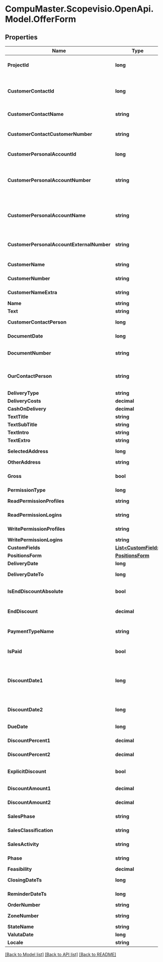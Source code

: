 
# CompuMaster.Scopevisio.OpenApi.Model.OfferForm

## Properties

Name | Type | Description | Notes
------------ | ------------- | ------------- | -------------
**ProjectId** | **long** | projectId (Projekt). Sets also projectNumber, projectName. Please look up in your sales (Vertriebs-) and/or outgoing invoice settings (Abrechnungseinstellungen) to check if projectId is mandatory. | [optional] 
**CustomerContactId** | **long** | customerContactId (Lead/Interessent/Kunde). Sets also customerPersonalAccountId, customerPersonalAccountNumber, customerPersonalAccountName, customerPersonalAccountExternalNumber, customerName, customerNameExtra, customerNumber, customerContactName, customerContactCustomerNumber. Must be set if project is not mandatory. Ignored otherwise. | 
**CustomerContactName** | **string** | customerContactName - the name of the contact with the given customerContactId. | [optional] [readonly] 
**CustomerContactCustomerNumber** | **string** | The customer number of the contact with the given customerContactId. Where to find the value in the Scopevisio client: open contact with master id &#x3D;&#x3D; customerContactId, go to sphere (Rolle) Allgemein. The field contact number (Kontaktnummer) is the customerContactCustomerNumber. | [optional] [readonly] 
**CustomerPersonalAccountId** | **long** | The master id of personal account associated with the contact with the given customerContactId. | [optional] [readonly] 
**CustomerPersonalAccountNumber** | **string** | The number of the personal account associated with the contact with the given customerContactId. Where to find the value in the Scopevisio client: open contact with master id &#x3D;&#x3D; customerContactId, go to sphere (Rolle) Debitor. Field account number (Kontonummer) is the customerPersonalAccountNumber. This field also corresponds to field \&quot;debitorNumber\&quot; from endpoint  /contact/{customerContactId} and field  \&quot;number\&quot; from /debitoraccounts. | [optional] [readonly] 
**CustomerPersonalAccountName** | **string** | The name of the personal account associated with the contact with the given customerContactId. Where to find the value in the Scopevisio client: open contact with master id &#x3D;&#x3D; customerContactId, go to sphere (Rolle) Debitor. Field account name (Kontoname) is the customerPersonalAccountName. This field also corresponds to field \&quot;name\&quot; from endpoint /debitoraccounts. | [optional] [readonly] 
**CustomerPersonalAccountExternalNumber** | **string** | The customer number of the personal account with the given customerPersonalAccountNumber. Where to find the value in the Scopevisio client: open contact with master id &#x3D;&#x3D; customerContactId, go to sphere (Rolle) Debitor.  Field customer number (Kundennummer) is the customerPersonalAccountExternalNumber. | [optional] [readonly] 
**CustomerName** | **string** | This field is for internal use only. Please use field customerContactName. | [optional] [readonly] 
**CustomerNumber** | **string** | This field is for internal use only. Please use fields customerContactCustomerNumber or customerPersonalAccountExternalNumber. | [optional] [readonly] 
**CustomerNameExtra** | **string** | This field is for internal use only. Please use fields customerContactCustomerNumber or customerPersonalAccountName. | [optional] [readonly] 
**Name** | **string** | name (Bezeichnung) | [optional] 
**Text** | **string** | text (Beschreibung) | [optional] 
**CustomerContactPerson** | **long** | customerContactPerson (Ansprechpartner). Sets also customerContactPersonName. The contact must be an employee of the project contact (contactId). | [optional] 
**DocumentDate** | **long** | documentDate (PZ-/Angebots-/Auftrags-/Rechnungs-/GS-/LS-Datum). If not given, it is set to the current date. Sets also documentDateMonth. | 
**DocumentNumber** | **string** | documentNumber (Potenzial-/Angebots-/Auftrags-/Rechnungs-/Gutschrifts-/Lieferscheinnummer).The field is mandatory. If not provided a document number is generated. | [optional] 
**OurContactPerson** | **string** | ourContactPerson (Potenzial-/Angebots- Auftrags-/Rechnungs-/Gutschrifts-/Lieferscheinbearbeiter). The UID of a Scopevisio user. The user must have a user contact (Aus Benutzerkontakt) for the current organisation. Setting this field also sets ourContactPersonName. | [optional] 
**DeliveryType** | **string** | deliveryType (Lieferart). | [optional] 
**DeliveryCosts** | **decimal** | deliveryCosts (Lieferkosten). | [optional] 
**CashOnDelivery** | **decimal** | cashOnDelivery (Nachnamegebühr). | [optional] 
**TextTitle** | **string** | textTitle (Titel). | [optional] 
**TextSubTitle** | **string** | textSubTitle (Untertitel). | [optional] 
**TextIntro** | **string** | textIntro (Einleitungstext). Use \&quot;\\n\&quot; to insert new line. | [optional] 
**TextExtro** | **string** | textExtro (Schlusstext). Use \&quot;\\n\&quot; to insert new line. | [optional] 
**SelectedAddress** | **long** | selectedAddress (Adresse [Haupt-/Rechnungs-/Liefer-/freie Adresse]). 0 &#x3D; Hauptadresse, 1 &#x3D; Rechnungsadresse, 2 &#x3D; freie Adresse, 3 &#x3D; Lieferadresse | [optional] 
**OtherAddress** | **string** | otherAddress (freie Adresse). Use \&quot;\\n\&quot; to insert new line. | [optional] 
**Gross** | **bool** | gross (Preisangabe - Netto/Brutto) | [optional] [default to false]
**PermissionType** | **long** | 0 &#x3D; Öffentlich, 1 &#x3D; Benutzerdefiniert, 2 &#x3D; Persönlich | [optional] 
**ReadPermissionProfiles** | **string** | comma separated list of profiles for the read permissions, evaluated only if permissionType equals 1. | [optional] 
**ReadPermissionLogins** | **string** | comma separated list of user login emails for the read permissions, evaluated only if permissionType equals 1. | [optional] 
**WritePermissionProfiles** | **string** | comma separated list of profiles for full access, evaluated only if permissionType equals 1. | [optional] 
**WritePermissionLogins** | **string** | comma separated list of user login emails, evaluated only if permissionType equals 1. | [optional] 
**CustomFields** | [**List&lt;CustomField&gt;**](CustomField.md) | Benutzerdefinierte Felder | [optional] 
**PositionsForm** | [**PositionsForm**](PositionsForm.md) |  | [optional] 
**DeliveryDate** | **long** | deliveryDate (Leistungsdatum). The deliveryDate as epoch timestamp in milliseconds. | [optional] 
**DeliveryDateTo** | **long** | deliveryDateTo (Leistungsdatum-bis). The deliveryDateTo as epoch timestamp in milliseconds. | [optional] 
**IsEndDiscountAbsolute** | **bool** | isEndDiscountAbsolute (Schlussrabatt), true &#x3D; absolute, false &#x3D; percent | [optional] [default to false]
**EndDiscount** | **decimal** | endDiscount(Schlussrabatt), if isEndDiscountAbsolute is set to true, then endDiscount should be an amount, if isEndDiscountAbsolute is set to false then a percentage is needed. | [optional] 
**PaymentTypeName** | **string** | paymentTypeName (Zahlungsart). If not provided for new invoice, the payment type from the personal account (connected to the customerContactId) is used. Sets also paymentType. | [optional] 
**IsPaid** | **bool** | isPaid (Auf exportiertem Beleg als Bezahlt ausweisen) | [optional] [default to false]
**DiscountDate1** | **long** | discountDate1 (Skontodatum 1). The discountDate1 as epoch timestamp in milliseconds. If it is set either discountPercent1 or discountAmount1 must be set. If one of the payment term properties is provided (discountDate1, discountDate2, dueDate, discountPercent1, discountPercent2, discountAmount1, discountAmount2) when creating an invoice, then the form is used. Otherwise the payment term from the personal account (connected to the customerContactId) is used. | [optional] 
**DiscountDate2** | **long** | discountDate2 (Skontodatum 2). The discountDate2 as epoch timestamp in milliseconds. It must be greater than discountDate1. If it is set either discountPercent2 or discountAmount2 must be set. | [optional] 
**DueDate** | **long** | dueDate (Fälligkeitsdatum). The dueDate as epoch timestamp in milliseconds. It must be greater than discountDate2. | [optional] 
**DiscountPercent1** | **decimal** | discountPercent1 (Skontosatz1). Either discount percent(s) or discount amount(s) are allowed. Setting both is not possible. If set discountDate1 must be set too. | [optional] 
**DiscountPercent2** | **decimal** | discountPercent2 (Skontosatz2). Either discount percent(s) or discount amount(s) are allowed. Setting both is not possible. If set discountDate2 must be set too. | [optional] 
**ExplicitDiscount** | **bool** | explicitDiscount (Skontobeträge manuell eingeben). If set discountAmount(s) must be provided | [optional] [default to false]
**DiscountAmount1** | **decimal** | discountAmount1 (Skontobetrag1). Only evaluated if explicitDiscount is true. If set discountDate1 must be set too. | [optional] 
**DiscountAmount2** | **decimal** | discountAmount2 (Skontobetrag2). Only evaluated if explicitDiscount is true. If set discountDate2 must be set too. | [optional] 
**SalesPhase** | **string** | salesPhase (Potenzial-/Angebotsphase).  Please check your catalog in the Scopevisio desktop client for allowable values. | [optional] 
**SalesClassification** | **string** | salesClassification (Angebotspriorität).  Please check your catalog in the Scopevisio desktop client for allowable values. | [optional] 
**SalesActivity** | **string** | salesActivity (Folgeaktivität).  Please check your catalog in the Scopevisio desktop client for allowable values. | [optional] 
**Phase** | **string** | phase (Verkaufswahrscheinlichkeit).  Sets also phaseId. Please check your catalog in the Scopevisio desktop client for allowable values. | [optional] 
**Feasibility** | **decimal** | feasibility (Verkaufswahrscheinlichkeit %) | [optional] 
**ClosingDateTs** | **long** | closingDateTs (Entscheidungsdatum). Sets also closingDateMonth The closingDateTs as epoch timestamp in milliseconds. | [optional] 
**ReminderDateTs** | **long** | reminderDateTs (Wiedervorlage). The reminderDateTs as epoch timestamp in milliseconds. | [optional] 
**OrderNumber** | **string** | orderNumber (Bestellnummer) | [optional] 
**ZoneNumber** | **string** | zoneNumber (Rechnungskreis). Please check your zone settings in the Scopevisio client application if the field is mandaotry. | [optional] 
**StateName** | **string** | state (Angebotsstatus). Sets also state. | [optional] 
**ValutaDate** | **long** | valutaDate (Umsatz-Zeitpunkt). | [optional] 
**Locale** | **string** | locale (Sprache) | [optional] 

[[Back to Model list]](../README.md#documentation-for-models)
[[Back to API list]](../README.md#documentation-for-api-endpoints)
[[Back to README]](../README.md)

